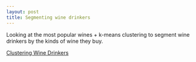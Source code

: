 ```yaml
---
layout: post
title: Segmenting wine drinkers
---
```

Looking at the most popular wines + k-means clustering to segment wine drinkers by the kinds of wine they buy.

[Clustering Wine Drinkers](https://github.com/JoomiK/WineDrinkers/blob/master/WineDrinkers.ipynb) 
 
